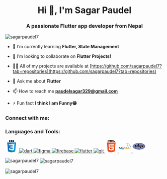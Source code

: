 <h1 align="center">Hi 👋, I'm Sagar Paudel</h1>
<h3 align="center">A passionate Flutter app developer from Nepal</h3>

<p align="left"> <img src="https://komarev.com/ghpvc/?username=sagarpaudel7&label=Profile%20views&color=0e75b6&style=flat" alt="sagarpaudel7" /> </p>

- 🌱 I’m currently learning **Flutter, State Management**

- 👯 I’m looking to collaborate on **Flutter Projects!**

- 👨‍💻 All of my projects are available at [https://github.com/sagarpaudel7?tab=repositories](https://github.com/sagarpaudel7?tab=repositories)

- 💬 Ask me about **Flutter**

- 📫 How to reach me **paudelsagar329@gmail.com**

- ⚡ Fun fact **I think I am Funny😁**

<h3 align="left">Connect with me:</h3>
<p align="left">
</p>

<h3 align="left">Languages and Tools:</h3>
<p align="left"> <a href="https://www.w3schools.com/css/" target="_blank" rel="noreferrer"> <img src="https://raw.githubusercontent.com/devicons/devicon/master/icons/css3/css3-original-wordmark.svg" alt="css3" width="40" height="40"/> </a> <a href="https://dart.dev" target="_blank" rel="noreferrer"> <img src="https://www.vectorlogo.zone/logos/dartlang/dartlang-icon.svg" alt="dart" width="40" height="40"/> </a> <a href="https://www.figma.com/" target="_blank" rel="noreferrer"> <img src="https://www.vectorlogo.zone/logos/figma/figma-icon.svg" alt="figma" width="40" height="40"/> </a> <a href="https://firebase.google.com/" target="_blank" rel="noreferrer"> <img src="https://www.vectorlogo.zone/logos/firebase/firebase-icon.svg" alt="firebase" width="40" height="40"/> </a> <a href="https://flutter.dev" target="_blank" rel="noreferrer"> <img src="https://www.vectorlogo.zone/logos/flutterio/flutterio-icon.svg" alt="flutter" width="40" height="40"/> </a> <a href="https://git-scm.com/" target="_blank" rel="noreferrer"> <img src="https://www.vectorlogo.zone/logos/git-scm/git-scm-icon.svg" alt="git" width="40" height="40"/> </a> <a href="https://www.w3.org/html/" target="_blank" rel="noreferrer"> <img src="https://raw.githubusercontent.com/devicons/devicon/master/icons/html5/html5-original-wordmark.svg" alt="html5" width="40" height="40"/> </a> <a href="https://www.mysql.com/" target="_blank" rel="noreferrer"> <img src="https://raw.githubusercontent.com/devicons/devicon/master/icons/mysql/mysql-original-wordmark.svg" alt="mysql" width="40" height="40"/> </a> <a href="https://www.php.net" target="_blank" rel="noreferrer"> <img src="https://raw.githubusercontent.com/devicons/devicon/master/icons/php/php-original.svg" alt="php" width="40" height="40"/> </a> </p>

<p><img align="left" src="https://github-readme-stats.vercel.app/api/top-langs?username=sagarpaudel7&show_icons=true&locale=en&layout=compact" alt="sagarpaudel7" /></p>

<p>&nbsp;<img align="center" src="https://github-readme-stats.vercel.app/api?username=sagarpaudel7&show_icons=true&locale=en" alt="sagarpaudel7" /></p>

<p><img align="center" src="https://github-readme-streak-stats.herokuapp.com/?user=sagarpaudel7&" alt="sagarpaudel7" /></p>

